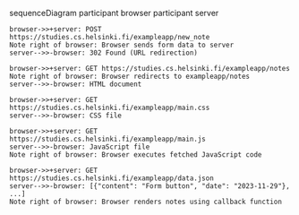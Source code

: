 sequenceDiagram
  participant browser
  participant server

    browser->>+server: POST https://studies.cs.helsinki.fi/exampleapp/new_note
    Note right of browser: Browser sends form data to server
    server-->>-browser: 302 Found (URL redirection)
  
    browser->>+server: GET https://studies.cs.helsinki.fi/exampleapp/notes
    Note right of browser: Browser redirects to exampleapp/notes
    server-->>-browser: HTML document
  
    browser->>+server: GET https://studies.cs.helsinki.fi/exampleapp/main.css
    server-->>-browser: CSS file
  
    browser->>+server: GET https://studies.cs.helsinki.fi/exampleapp/main.js
    server-->>-browser: JavaScript file
    Note right of browser: Browser executes fetched JavaScript code
  
    browser->>+server: GET https://studies.cs.helsinki.fi/exampleapp/data.json
    server-->>-browser: [{"content": "Form button", "date": "2023-11-29"}, ...]
    Note right of browser: Browser renders notes using callback function
